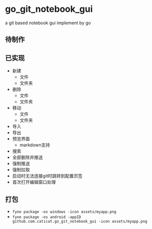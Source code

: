 # go_git_notebook_gui

a git based notebook gui implement by go

## 待制作

## 已实现

- 新建
	- 文件
	- 文件夹
- 删除
	- 文件
	- 文件夹
- 移动
	- 文件
	- 文件夹
- 导入
- 导出
- 预览界面
	- markdown支持
- 搜索
- 全部删除并推送
- 强制推送
- 强制拉取
- 启动时无法连接git时跳转到配置页签
- 首次打开编辑窗口处理

## 打包

- `fyne package -os windows -icon assets/myapp.png`
- `fyne package -os android -appID github.com.caticat.go_git_notebook_gui -icon assets/myapp.png`
